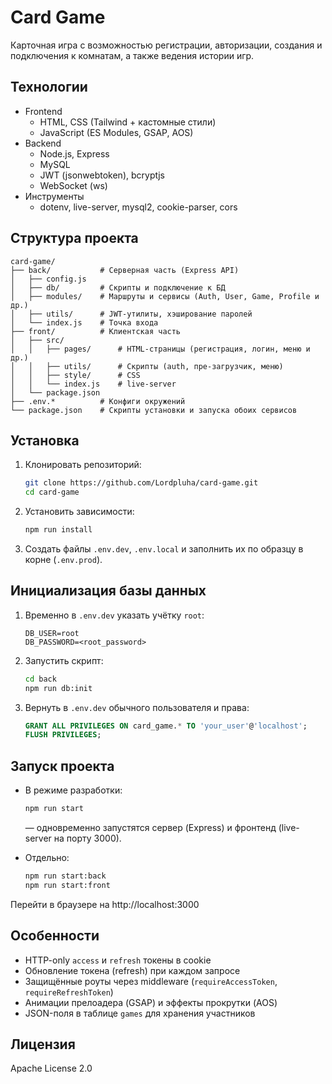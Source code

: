 # Card Game

Карточная игра с возможностью регистрации, авторизации, создания и подключения к комнатам, а также ведения истории игр.

## Технологии

- Frontend
  - HTML, CSS (Tailwind + кастомные стили)
  - JavaScript (ES Modules, GSAP, AOS)
- Backend
  - Node.js, Express
  - MySQL
  - JWT (jsonwebtoken), bcryptjs
  - WebSocket (ws)
- Инструменты
  - dotenv, live-server, mysql2, cookie-parser, cors

## Структура проекта

```
card-game/
├── back/           # Серверная часть (Express API)
│   ├── config.js
│   ├── db/         # Скрипты и подключение к БД
│   ├── modules/    # Маршруты и сервисы (Auth, User, Game, Profile и др.)
│   ├── utils/      # JWT-утилиты, хэширование паролей
│   └── index.js    # Точка входа
├── front/          # Клиентская часть
│   ├── src/
│   │   ├── pages/      # HTML-страницы (регистрация, логин, меню и др.)
│   │   ├── utils/      # Скрипты (auth, пре-загрузчик, меню)
│   │   ├── style/      # CSS
│   │   └── index.js    # live-server
│   └── package.json
├── .env.*          # Конфиги окружений
└── package.json    # Скрипты установки и запуска обоих сервисов
```

## Установка

1. Клонировать репозиторий:
   ```bash
   git clone https://github.com/Lordpluha/card-game.git
   cd card-game
   ```
2. Установить зависимости:
   ```bash
   npm run install
   ```
3. Создать файлы `.env.dev`, `.env.local` и заполнить их по образцу в корне (`.env.prod`).

## Инициализация базы данных

1. Временно в `.env.dev` указать учётку `root`:
   ```dotenv
   DB_USER=root
   DB_PASSWORD=<root_password>
   ```
2. Запустить скрипт:
   ```bash
   cd back
   npm run db:init
   ```
3. Вернуть в `.env.dev` обычного пользователя и права:
   ```sql
   GRANT ALL PRIVILEGES ON card_game.* TO 'your_user'@'localhost';
   FLUSH PRIVILEGES;
   ```

## Запуск проекта

- В режиме разработки:
  ```bash
  npm run start
  ```
  — одновременно запустятся сервер (Express) и фронтенд (live-server на порту 3000).

- Отдельно:
  ```bash
  npm run start:back
  npm run start:front
  ```

Перейти в браузере на http://localhost:3000

## Особенности

- HTTP-only `access` и `refresh` токены в cookie
- Обновление токена (refresh) при каждом запросе
- Защищённые роуты через middleware (`requireAccessToken`, `requireRefreshToken`)
- Анимации прелоадера (GSAP) и эффекты прокрутки (AOS)
- JSON-поля в таблице `games` для хранения участников

## Лицензия

Apache License 2.0
